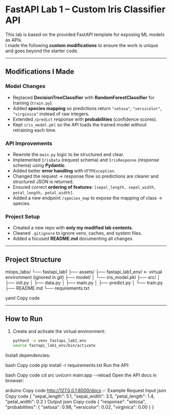 # FastAPI Lab 1 – Custom Iris Classifier API

This lab is based on the provided FastAPI template for exposing ML models as APIs.  
I made the following **custom modifications** to ensure the work is unique and goes beyond the starter code.

---

## Modifications I Made

### Model Changes
- Replaced **DecisionTreeClassifier** with **RandomForestClassifier** for training (`train.py`).
- Added **species mapping** so predictions return `"setosa"`, `"versicolor"`, `"virginica"` instead of raw integers.
- Extended `/predict` response with **probabilities** (confidence scores).
- Kept `iris_model.pkl` so the API loads the trained model without retraining each time.

### API Improvements
- Rewrote the `main.py` logic to be structured and clear.
- Implemented `IrisData` (request schema) and `IrisResponse` (response schema) using **Pydantic**.
- Added better **error handling** with `HTTPException`.
- Changed the request → response flow so predictions are clearer and structured JSON is returned.
- Ensured correct **ordering of features**: `[sepal_length, sepal_width, petal_length, petal_width]`.
- Added a new endpoint `/species_map` to expose the mapping of class → species.

### Project Setup
- Created a new repo with **only my modified lab contents**.
- Cleaned `.gitignore` to ignore venv, caches, and system files.
- Added a focused **README.md** documenting all changes.

---

## Project Structure
mlops_labs/
└── fastapi_lab1
├── assets/
├── fastapi_lab1_env/ <- virtual environment (ignored in git)
├── model/
│ └── iris_model.pkl
├── src/
│ ├── init.py
│ ├── data.py
│ ├── main.py
│ ├── predict.py
│ └── train.py
├── README.md
└── requirements.txt

yaml
Copy code

---

## How to Run

1. Create and activate the virtual environment:
   ```bash
   python3 -m venv fastapi_lab1_env
   source fastapi_lab1_env/bin/activate
Install dependencies:

bash
Copy code
pip install -r requirements.txt
Run the API:

bash
Copy code
cd src
uvicorn main:app --reload
Open the API docs in browser:

arduino
Copy code
http://127.0.0.1:8000/docs
✅ Example Request
Input
json
Copy code
{
  "sepal_length": 5.1,
  "sepal_width": 3.5,
  "petal_length": 1.4,
  "petal_width": 0.2
}
Output
json
Copy code
{
  "response": "setosa",
  "probabilities": {
    "setosa": 0.98,
    "versicolor": 0.02,
    "virginica": 0.00
  }
}
